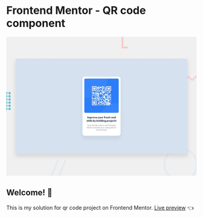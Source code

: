 # Frontend Mentor - QR code component

![Design preview for the QR code component coding challenge](./design/desktop-preview.jpg)

## Welcome! 👋

This is my solution for qr code project on Frontend Mentor.
[Live preview](https://andreja011.github.io/qr-code-component/) 👈
